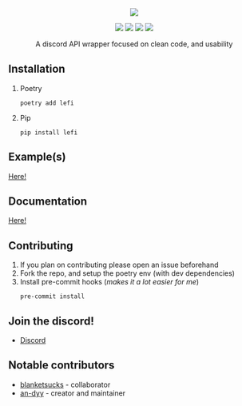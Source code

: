 <div align="center">
    <img src="https://github.com/an-dyy/Lefi/raw/master/docs/logo.png"</img>
    <p>
        <a href="https://lefi.readthedocs.io/en/latest/"><img src="https://img.shields.io/readthedocs/lefi"</img></a>
        <a href="https://pypi.org/project/lefi/"><img src="https://img.shields.io/pypi/dm/lefi?color=gre"</img></a>
        <a href="https://discord.com/invite/QPFXzFbqrK"><img src="https://img.shields.io/discord/907106240537169980?label=discord"</img></a>
        <a href="https://github.com/an-dyy/Lefi/releases"><img src="https://img.shields.io/github/v/release/an-dyy/lefi?include_prereleases&sort=semver"</img></a>
    </p>
    A discord API wrapper focused on clean code, and usability
</div>


## Installation

1. Poetry

   ```
   poetry add lefi
   ```

2. Pip
   ```
   pip install lefi
   ```

## Example(s)
[Here!](examples/)

## Documentation
[Here!](https://lefi.readthedocs.io/en/latest/)

## Contributing
1. If you plan on contributing please open an issue beforehand
2. Fork the repo, and setup the poetry env (with dev dependencies)
3. Install pre-commit hooks (*makes it a lot easier for me*)
    ```
    pre-commit install
    ```

## Join the discord!
- [Discord](https://discord.gg/ZcAqDBaxRf)

## Notable contributors

- [blanketsucks](https://github.com/blanketsucks) - collaborator
- [an-dyy](https://github.com/an-dyy) - creator and maintainer

